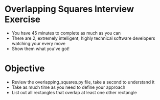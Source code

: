 # Overlapping Squares Interview Exercise

* You have 45 minutes to complete as much as you can
* There are 2, extremely intelligent, highly technical software developers watching your every move
* Show them what you've got!

# Objective

* Review the overlapping_squares.py file, take a second to understand it
* Take as much time as you need to define your approach
* List out all rectangles that overlap at least one other rectangle